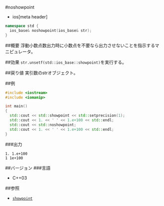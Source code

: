 #noshowpoint
* ios[meta header]

```cpp
namespace std {
  ios_base& noshowpoint(ios_base& str);
}
```

##概要
浮動小数点数出力時に小数点を不要なら出力させないことを指示するマニピュレータ。

##効果
`str.unsetf(std::ios_base::showpoint)`を実行する。

##戻り値
実引数のstrオブジェクト。

##例
```cpp
#include <iostream>
#include <iomanip>

int main()
{
  std::cout << std::showpoint << std::setprecision(1);
  std::cout << 1. << ' ' << 1.e+100 << std::endl;
  std::cout << std::noshowpoint;
  std::cout << 1. << ' ' << 1.e+100 << std::endl;
}
```

###出力
```
1. 1.e+100
1 1e+100
```

##バージョン
###言語
- C++03

##参照
- [`showpoint`](./showpoint.md)
